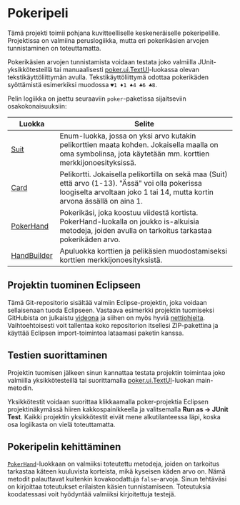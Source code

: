 # Pokeripeli

Tämä projekti toimii pohjana kuvitteelliselle keskeneräiselle pokeripelille. Projektissa on valmiina peruslogiikka, mutta eri pokerikäsien arvojen tunnistaminen on toteuttamatta.

Pokerikäsien arvojen tunnistamista voidaan testata joko valmiilla JUnit-yksikkötesteillä tai manuaalisesti [poker.ui.TextUI](src/poker/ui/TextUI.java)-luokassa olevan tekstikäyttöliittymän avulla. Tekstikäyttöliittymä odottaa pokerikäden syöttämistä esimerkiksi muodossa `♥1 ♦1 ♠4 ♣6 ♣8`.

Pelin logiikka on jaettu seuraaviin `poker`-paketissa sijaitseviin osakokonaisuuksiin:

Luokka | Selite
-------|-------
[Suit](src/poker/Suit.java)   | Enum-luokka, jossa on yksi arvo kutakin pelikorttien maata kohden. Jokaisella maalla on oma symbolinsa, jota käytetään mm. korttien merkkijonoesityksissä.
[Card](src/poker/Card.java)  | Pelikortti. Jokaisella pelikortilla on sekä maa (Suit) että arvo (1-13). "Ässä" voi olla pokerissa loogiselta arvoltaan joko 1 tai 14, mutta kortin arvona ässällä on aina 1.
[PokerHand](src/poker/PokerHand.java) | Pokerikäsi, joka koostuu viidestä kortista. PokerHand-luokalla on joukko is-alkuisia metodeja, joiden avulla on tarkoitus tarkastaa pokerikäden arvo.
[HandBuilder](src/poker/HandBuilder.java) | Apuluokka korttien ja pelikäsien muodostamiseksi korttien merkkijonoesityksistä.

## Projektin tuominen Eclipseen

Tämä Git-repositorio sisältää valmiin Eclipse-projektin, joka voidaan sellaisenaan tuoda Eclipseen. Vastaava esimerkki projektin tuomiseksi GitHubista on julkaistu [videona](https://video.haaga-helia.fi/media/0_942lje4v) ja siihen on myös hyviä [nettiohjeita](https://www.google.fi/search?q=eclipse+import+github+project). Vaihtoehtoisesti voit tallentaa koko repositorion itsellesi ZIP-pakettina ja käyttää Eclipsen import-toimintoa lataamasi paketin kanssa.

## Testien suorittaminen

Projektin tuomisen jälkeen sinun kannattaa testata projektin toimintaa joko valmiilla yksikkötesteillä tai suorittamalla [poker.ui.TextUI](src/poker/ui/TextUI.java)-luokan main-metodin. 

Yksikkötestit voidaan suorittaa klikkaamalla poker-projektia Eclipsen projektinäkymässä hiiren kakkospainikkeella ja valitsemalla **Run as -> JUnit Test**. Kaikki projektin yksikkötestit eivät mene alkutilanteessa läpi, koska osa logiikasta on vielä toteuttamatta.

## Pokeripelin kehittäminen

[`PokerHand`](src/poker/PokerHand.java)-luokkaan on valmiiksi toteutettu metodeja, joiden on tarkoitus tarkastaa käteen kuuluvista korteista, mikä kyseisen käden arvo on. Nämä metodit palauttavat kuitenkin kovakoodattuja `false`-arvoja. Sinun tehtäväsi on kirjoittaa toteutukset erilaisten käsien tunnistamiseen. Toteutuksia koodatessasi voit hyödyntää valmiiksi kirjoitettuja testejä.
